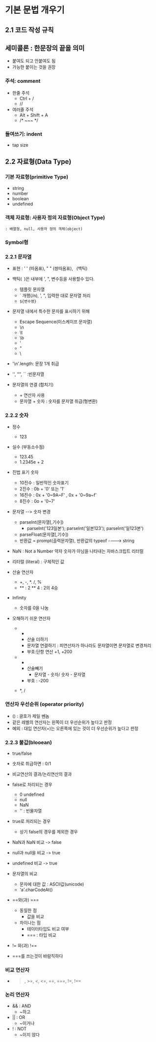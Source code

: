 # 기본 문법 개우기

## 2.1 코드 작성 규칙
## 세미콜론 : 한문장의 끝을 의미
- 붙여도 되고 안붙여도 됨
- 가능한 붙이는 것을 권장
  
### 주석: comment
- 한줄 주석
  - Ctrl + /
  - //
- 여러줄 주석
  - Alt + Shift + A
  - /* ~~~ */

### 들여쓰기: indent
- tap size

## 2.2 자료형(Data Type)

### 기본 자료형(primitive Type)
- string
- number
- boolean
- undefined

### 객체 자료형: 사용자 정의 자료형(Object Type)
	: 배열형, null, 사용자 정의 객체(object)

### Symbol형

### 2.2.1 문자열
- 표현 : ' ' (따옴표), " " (쌍따옴표), ` `(백틱)
- 백틱(` `)은 내부에 ', ", 변수등을 사용할수 있다.
  - 템플릿 문자열
  - ` 개행(/n), ', ", 입력한 대로 문자열 처리
  - ` ${변수명} `
- 문자열 내에서 특수한 문자를 표시하기 위해
  - Escape Sequence(이스케이프 문자열)
  - \n
  - \t
  - \b
  - \'
  - \"
  - \\
- '\n'.length: 문장 1개 취급
- '', "", `` :빈문자열

- 문자열의 연결 (합치기)
  - \+ 연산자 사용
  - 문자열 + 숫자 : 숫자를 문자열 취급(형변환)

### 2.2.2 숫자
- 정수
  - 123
- 실수 (부동소수점)
  - 123.45
  - 1.2345e + 2

- 진법 표기 숫자
  - 10진수 : 일반적인 숫자표기
  - 2진수 : 0b + '0' 또는 '1'
  - 16진수 : 0x + '0~9A~F' , 0x + '0~9a~f'
  - 8진수 : 0o + '0~7'

- 문자열 --> 숫자 변경
  - parseInt(문자열[,기수])
    - parseInt('123일본'); parseInt('일본123'); parseInt('일123본')
  - parseFloat(문자열[,기수])
  - 반환값 = prompt(출력문자열), 반환값의 typeof ----> string
- NaN : Not a Number 약자 숫자가 아님을 나타내는 자바스크립트 리터럴
- 리터럴 (literal) : 구체적인 값

- 산술 연산자
  - +, -, *. /, %
  - ** : 2 ** 4 : 2의 4승

- Infinity
  - 숫자를 0을 나눔

- 오해하기 쉬운 연산자
  - +
    - 산술 더하기
    - 문자열 연결하기 : 피연산자가 하나라도 문자열이면 문자열로 변경처리
    - 부호:단항 연산 +1, +200

  - -
    - 산술빼기
      - 문자열 - 숫자/ 숫자 - 문자열
    - 부호 : -200

  - *, /
  
### 연산자 우선순위 (operator priority)
  - () : 괄호가 제일 쎈놈
  - 같은 레벨의 연산자는 왼쪽이 더 우선순위가 높다고 판정
  - 예외 : 대입 연산자(=)는 오른쪽에 있는 것이 더 우선순위가 높다고 판정
  

### 2.2.3 불값(blooean)
  - true/false
  - 숫자로 취급하면 : 0/1
  - 비교연산의 결과/논리연산의 결과
  - false로 처리되는 경우
    - 0 undefined
    - null
    - NaN
    - '' : 빈물자열
  - true로 처리되는 경우
    - 상기 false의 경우를 제외한 경우

- NaN과 NaN 비교 -> false
- null과 null을 비교 -> true
- undefined 비교  -> true

- 문자열의 비교
  - 문자에 대한 값 : ASCII값(unicode)
  - 'a'.charCodeAt()

- ==와(과) ===
  - 동일한 점
    - 값을 비교
  - 차이나는 점
    - 테이터타입도 비교 여부
    - === : 타입 비교
- != 와(과) !==

- ===를 쓰는것이 바람직하다

### 비교 연산자
  - >, >=, <, <=, ==, ===, !=, !==
### 논리 연산자
  - && : AND
    - ~하고
  - || : OR
    - ~이거나
  - ! : NOT
    - ~이지 않다
  